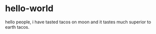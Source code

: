 # hello-world

hello people,
i have tasted tacos on moon and it tastes much superior to earth tacos.
